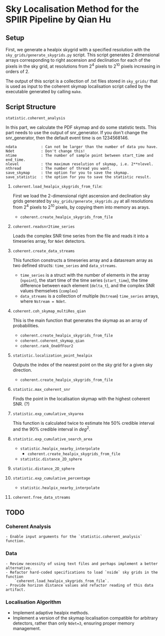 # Sky Localisation Method for the SPIIR Pipeline by Qian Hu

## Setup

First, we generate a healpix skygrid with a specified resolution with the 
`sky_grids/generate_skygrids.py` script. This script generates 2 dimensional arrays 
corresponding to right ascension and declination for each of the pixels in the sky 
grid, at resolutions from $2^4$ pixels to $2^10$ pixels increasing in orders of 2.

The output of this script is a collection of .txt files stored in `sky_grids/` that 
is used as input to the coherent skymap localisation script called by the executable 
generated by calling `make`.

## Script Structure

`statistic.coherent_analysis` 

In this part, we calculate the PDF skymap and do some statistic tests. This part needs to use the output of snr_generator. If you don't change the snr_generator, then the default event time is on 1234568146.

    ndata           : Can not be larger than the number of data you have.
    Ndet            : Don't change this!
    ntime           : The number of sample point between start_time and end_time. 
    nlevel          : the maximum reselution of skymap, i.e. 2**nlevel.
    nthread         : The number of thread you want.
    save_skymap     : the option for you to save the skymap.
    save_statistic  : the option for you to save the statistic result.

1. `coherent.load_healpix_skygrids_from_file`:
  
    First we load the 2-dimensional right ascension and declination sky grids generated 
    by `sky_grids/generate_skygrids.py` at all resolutions from $2^4$ pixels to $2^{10}$ 
    pixels, by copying them into memory as arays. 

    - `coherent.create_healpix_skygrids_from_file`

2. `coherent.readsnr2time_series`

    Loads the complex SNR time series from the file and reads it into a timeseries 
    array, for `Ndet` detectors.

3. `coherent.create_data_streams`

    This function constructs a timeseries array and a datasream array as two defined
    structs: `time_series` and `data_streams`.
    
    - `time_series` is a struct with the number of elements in the array (`npoint`), 
        the start time of the time series (`start_time`), the time difference between 
        each element (`delta_t`), and the complex SNR values themselves (`complex`)
    - `data_streams` is a collection of multiple (`Nstream`) `time_series` arrays, 
        where `Nstream = Ndet`.

4. `coherent.coh_skymap_multiRes_qian`

    This is the main function that generates the skymap as an array of probabilities.

    - `coherent.create_healpix_skygrids_from_file`
    - `coherent.coherent_skymap_qian`
    - `coherent.rank_OneOfFour2`



5. `statistic.localization_point_healpix`

    Outputs the index of the nearest point on the sky grid for a given sky direction.

    - `coherent.create_healpix_skygrids_from_file`
    
6. `statistic.max_coherent_snr`

    Finds the point in the localisation skymap with the highest coherent SNR. (?)

7. `statistic.exp_cumulative_skyarea`

    This function is calculated twice to estimate hte 50% credible interval and the 90% 
    credible interval in $deg^2$.

8. `statistic.exp_cumulative_search_area`

    - `statistic.healpix_nearby_interpolate`
      - `coherent.create_healpix_skygrids_from_file`
    - `statistic.distance_2D_sphere`


9. `statistic.distance_2D_sphere`



10. `statistic.exp_cumulative_percentage`


    - `statistic.healpix_nearby_interpolate`


11. `coherent.free_data_streams`


## TODO

### Coherent Analysis

    - Enable input arguments for the `statistic.coherent_analysis` function.

### Data 

    - Review necessity of using text files and perhaps implement a better alternative.
    - Refactor hard-coded specifications to load `nside` sky grids in the function 
        `coherent.load_healpix_skygrids_from_file`.
    - Provide horizon distance values and refactor reading of this data artifact.

### Localisation Algorithm

  - Implement adaptive healpix methods.
  - Implement a version of the skymap localisation compatible for arbitrary detectors, 
        rather than only `Ndet=3`, ensuring proper memory management.